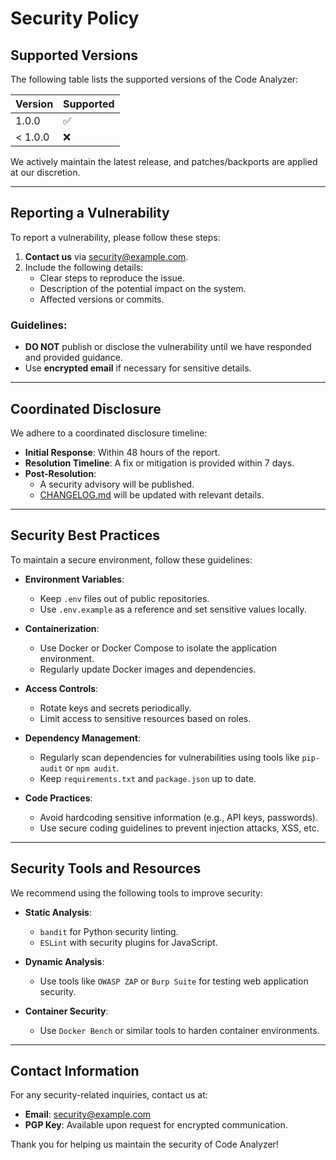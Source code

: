 # Security Policy

## Supported Versions

The following table lists the supported versions of the Code Analyzer:

| Version | Supported          |
| ------- | ------------------ |
| 1.0.0   | :white_check_mark: |
| < 1.0.0 | :x:                |

We actively maintain the latest release, and patches/backports are applied at our discretion.

---

## Reporting a Vulnerability

To report a vulnerability, please follow these steps:

1. **Contact us** via [security@example.com](mailto:security@example.com).
2. Include the following details:
   - Clear steps to reproduce the issue.
   - Description of the potential impact on the system.
   - Affected versions or commits.

### Guidelines:
- **DO NOT** publish or disclose the vulnerability until we have responded and provided guidance.
- Use **encrypted email** if necessary for sensitive details.

---

## Coordinated Disclosure

We adhere to a coordinated disclosure timeline:

- **Initial Response**: Within 48 hours of the report.
- **Resolution Timeline**: A fix or mitigation is provided within 7 days.
- **Post-Resolution**:
  - A security advisory will be published.
  - [CHANGELOG.md](CHANGELOG.md) will be updated with relevant details.

---

## Security Best Practices

To maintain a secure environment, follow these guidelines:

- **Environment Variables**:
  - Keep `.env` files out of public repositories.
  - Use `.env.example` as a reference and set sensitive values locally.

- **Containerization**:
  - Use Docker or Docker Compose to isolate the application environment.
  - Regularly update Docker images and dependencies.

- **Access Controls**:
  - Rotate keys and secrets periodically.
  - Limit access to sensitive resources based on roles.

- **Dependency Management**:
  - Regularly scan dependencies for vulnerabilities using tools like `pip-audit` or `npm audit`.
  - Keep `requirements.txt` and `package.json` up to date.

- **Code Practices**:
  - Avoid hardcoding sensitive information (e.g., API keys, passwords).
  - Use secure coding guidelines to prevent injection attacks, XSS, etc.

---

## Security Tools and Resources

We recommend using the following tools to improve security:

- **Static Analysis**:
  - `bandit` for Python security linting.
  - `ESLint` with security plugins for JavaScript.

- **Dynamic Analysis**:
  - Use tools like `OWASP ZAP` or `Burp Suite` for testing web application security.

- **Container Security**:
  - Use `Docker Bench` or similar tools to harden container environments.

---

## Contact Information

For any security-related inquiries, contact us at:
- **Email**: [security@example.com](mailto:security@example.com)
- **PGP Key**: Available upon request for encrypted communication.

Thank you for helping us maintain the security of Code Analyzer!

